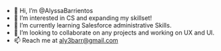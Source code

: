 - 👋 Hi, I’m @AlyssaBarrientos
- 👀 I’m interested in CS and expanding my skillset!
- 🌱 I’m currently learning Salesforce administrative Skills.
- 💞️ I’m looking to collaborate on any projects and working on UX and UI.
- 📫 Reach me at aly3barr@gmail.com

<!---
AlyssaBarrientos/AlyssaBarrientos is a ✨ special ✨ repository because its `README.md` (this file) appears on your GitHub profile.
You can click the Preview link to take a look at your changes.
--->
